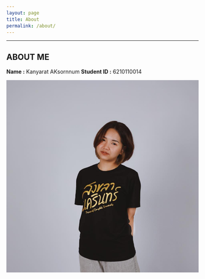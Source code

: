 ```yaml
---
layout: page
title: About
permalink: /about/
---
```

_________________

## ABOUT ME

**Name :** Kanyarat AKsornnum 
**Student ID :** 6210110014

![Profile Picture](/image/mai.jpg "Profile Picture")




[jekyll-organization]: https://github.com/jekyll
